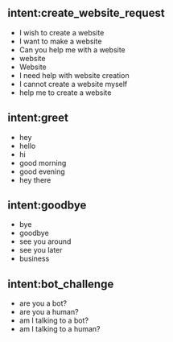 ## intent:create_website_request
- I wish to create a website
- I want to make a website
- Can you help me with a website
- website
- Website
- I need help with website creation
- I cannot create a website myself
- help me to create a website

## intent:greet
- hey
- hello
- hi
- good morning
- good evening
- hey there

## intent:goodbye
- bye
- goodbye
- see you around
- see you later
- business

## intent:bot_challenge
- are you a bot?
- are you a human?
- am I talking to a bot?
- am I talking to a human?
